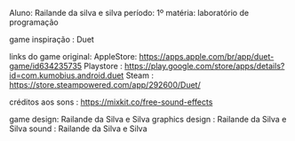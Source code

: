 
Aluno: Railande da silva e silva
período: 1º
matéria: laboratório de programação

game inspiração : Duet 

links do game original:
AppleStore: https://apps.apple.com/br/app/duet-game/id634235735
Playstore : https://play.google.com/store/apps/details?id=com.kumobius.android.duet
Steam : https://store.steampowered.com/app/292600/Duet/

créditos aos sons :
https://mixkit.co/free-sound-effects

game design: Railande da Silva e Silva
graphics design : Railande da Silva e Silva
sound : Railande da Silva e Silva
